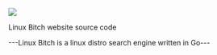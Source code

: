 ![](https://github.com/nickmancari/linux_bxtch/images/Logo2.png)


Linux Bitch website source code

---Linux Bitch is a linux distro search engine written in Go---
